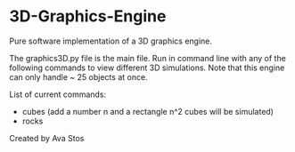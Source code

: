 # 3D-Graphics-Engine
Pure software implementation of a 3D graphics engine.

The graphics3D.py file is the main file. Run in command line with any of the following commands to view different 3D simulations. Note that this engine can only handle ~ 25 objects at once.

List of current commands:

- cubes (add a number n and a rectangle n^2 cubes will be simulated)
- rocks

Created by Ava Stos